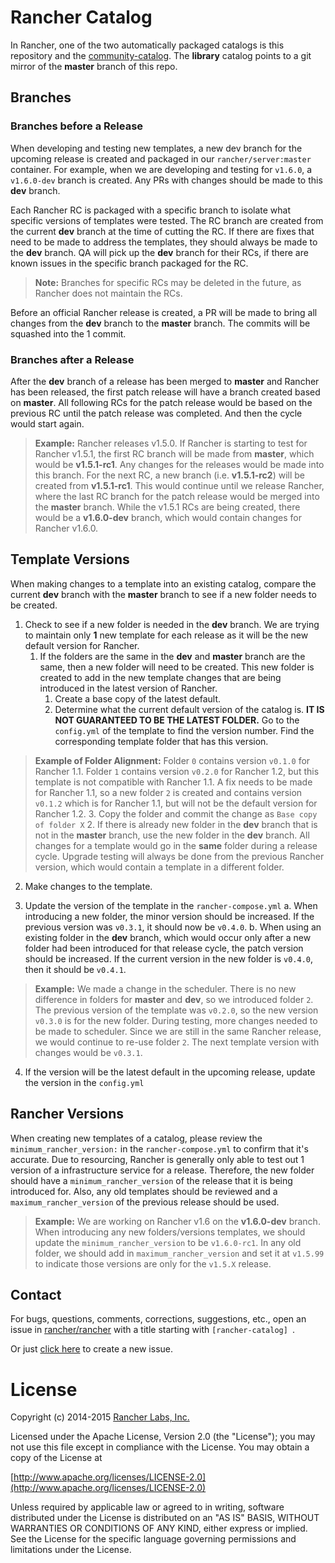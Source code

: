 # Rancher Catalog

In Rancher, one of the two automatically packaged catalogs is this repository and the [community-catalog](https://github.com/rancher/community-catalog). The **library** catalog points to a git mirror of the **master** branch of this repo.

## Branches

### Branches before a Release

When developing and testing new templates, a new dev branch for the upcoming release is created and packaged in our `rancher/server:master` container. For example, when we are developing and testing for `v1.6.0`, a `v1.6.0-dev` branch is created. Any PRs with changes should be made to this **dev** branch.

Each Rancher RC is packaged with a specific branch to isolate what specific versions of templates were tested. The RC branch are created from the current **dev** branch at the time of cutting the RC. If there are fixes that need to be made to address the templates, they should always be made to the **dev** branch. QA will pick up the **dev** branch for their RCs, if there are known issues in the specific branch packaged for the RC.

> **Note:** Branches for specific RCs may be deleted in the future, as Rancher does not maintain the RCs.

Before an official Rancher release is created, a PR will be made to bring all changes from the **dev** branch to the **master** branch. The commits will be squashed into the 1 commit.

### Branches after a Release

After the **dev** branch of a release has been merged to **master** and Rancher has been released, the first patch release will have  a branch created based on **master**. All following RCs for the patch release would be based on the previous RC until the patch release was completed. And then the cycle would start again. 

> **Example:** Rancher releases v1.5.0. If Rancher is starting to test for Rancher v1.5.1, the first RC branch will be made from **master**, which would be **v1.5.1-rc1**. Any changes for the releases would be made into this branch. For the next RC, a new branch (i.e. **v1.5.1-rc2**) will be created from **v1.5.1-rc1**. This would continue until we release Rancher, where the last RC branch for the patch release would be merged into the **master** branch. While the v1.5.1 RCs are being created, there would be a **v1.6.0-dev** branch, which would contain changes for Rancher v1.6.0.  

## Template Versions

When making changes to a template into an existing catalog, compare the current **dev** branch with the **master** branch to see if a new folder needs to be created.

1. Check to see if a new folder is needed in the **dev** branch. We are trying to maintain only **1** new template for each release as it will be the new default version for Rancher. 
      1. If the folders are the same in the **dev** and **master** branch are the same, then a new folder will need to be created. This new folder is created to add in the new template changes that are being introduced in the latest version of Rancher. 
          1. Create a base copy of the latest default.
          2. Determine what the current default version of the catalog is. **IT IS NOT GUARANTEED TO BE THE LATEST FOLDER.** Go to the `config.yml` of the template to find the version number. Find the corresponding template folder that has this version.
> **Example of Folder Alignment:** Folder `0` contains version `v0.1.0` for Rancher 1.1. Folder `1` contains version `v0.2.0` for Rancher 1.2, but this template is not compatible with Rancher 1.1. A fix needs to be made for Rancher 1.1, so a new folder `2` is created and contains version `v0.1.2` which is for Rancher 1.1, but will not be the default version for Rancher 1.2. 
          3. Copy the folder and commit the change as `Base copy of folder X`
      2. If there is already new folder in the **dev** branch that is not in the **master** branch, use the new folder in the **dev** branch. All changes for a template would go in the **same** folder during a release cycle. Upgrade testing will always be done from the previous Rancher version, which would contain a template in a different folder.

2. Make changes to the template.

3. Update the version of the template in the `rancher-compose.yml`
  a. When introducing a new folder, the minor version should be increased. If the previous version was `v0.3.1`, it should now be `v0.4.0`.
  b. When using an existing folder in the **dev** branch, which would occur only after a new folder had been introduced for that release cycle, the patch version should be increased. If the current version in the new folder is `v0.4.0`, then it should be `v0.4.1`.

> **Example:** We made a change in the scheduler. There is no new difference in folders for **master** and **dev**, so we introduced folder `2`. The previous version of the template was `v0.2.0`, so the new version `v0.3.0` is for the new folder. During testing, more changes needed to be made to scheduler. Since we are still in the same Rancher release, we would continue to re-use folder `2`. The next template version with changes would be `v0.3.1`.   

4. If the version will be the latest default in the upcoming release, update the version in the `config.yml`

## Rancher Versions

When creating new templates of a catalog, please review the `minimum_rancher_version:` in the `rancher-compose.yml` to confirm that it's accurate. Due to resourcing, Rancher is generally only able to test out 1 version of a infrastructure service for a release. Therefore, the new folder should have a `minimum_rancher_version` of the release that it is being introduced for. Also, any old templates should be reviewed and a `maximum_rancher_version` of the previous release should be used.

> **Example:** We are working on Rancher v1.6 on the **v1.6.0-dev** branch. When introducing any new folders/versions templates, we should update the `minimum_rancher_version` to be `v1.6.0-rc1`. In any old folder, we should add in `maximum_rancher_version` and set it at `v1.5.99` to indicate those versions are only for the `v1.5.X` release. 

## Contact
For bugs, questions, comments, corrections, suggestions, etc., open an issue in
 [rancher/rancher](//github.com/rancher/rancher/issues) with a title starting with `[rancher-catalog] `.

Or just [click here](//github.com/rancher/rancher/issues/new?title=%5Brancher-catalog%5D%20) to create a new issue.

# License
Copyright (c) 2014-2015 [Rancher Labs, Inc.](http://rancher.com)

Licensed under the Apache License, Version 2.0 (the "License");
you may not use this file except in compliance with the License.
You may obtain a copy of the License at

[http://www.apache.org/licenses/LICENSE-2.0](http://www.apache.org/licenses/LICENSE-2.0)

Unless required by applicable law or agreed to in writing, software
distributed under the License is distributed on an "AS IS" BASIS,
WITHOUT WARRANTIES OR CONDITIONS OF ANY KIND, either express or implied.
See the License for the specific language governing permissions and
limitations under the License.
